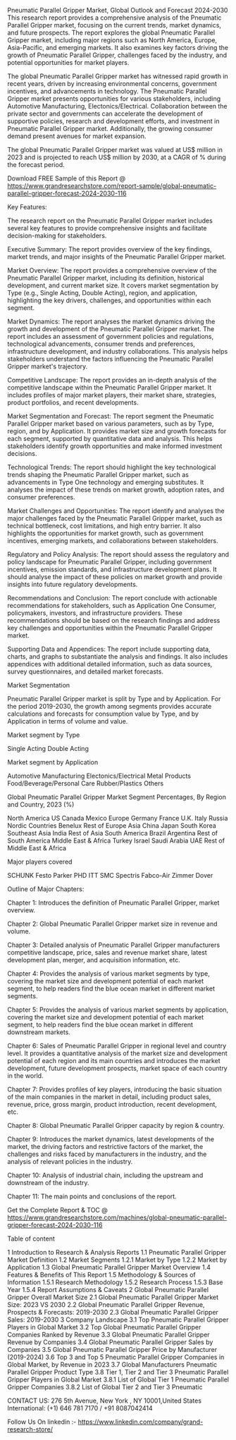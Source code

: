 Pneumatic Parallel Gripper Market, Global Outlook and Forecast 2024-2030
This research report provides a comprehensive analysis of the Pneumatic Parallel Gripper market, focusing on the current trends, market dynamics, and future prospects. The report explores the global Pneumatic Parallel Gripper market, including major regions such as North America, Europe, Asia-Pacific, and emerging markets. It also examines key factors driving the growth of Pneumatic Parallel Gripper, challenges faced by the industry, and potential opportunities for market players.

The global Pneumatic Parallel Gripper market has witnessed rapid growth in recent years, driven by increasing environmental concerns, government incentives, and advancements in technology. The Pneumatic Parallel Gripper market presents opportunities for various stakeholders, including Automotive Manufacturing, Electonics/Electrical. Collaboration between the private sector and governments can accelerate the development of supportive policies, research and development efforts, and investment in Pneumatic Parallel Gripper market. Additionally, the growing consumer demand present avenues for market expansion.

The global Pneumatic Parallel Gripper market was valued at US$ million in 2023 and is projected to reach US$ million by 2030, at a CAGR of % during the forecast period.

Download FREE Sample of this Report @ https://www.grandresearchstore.com/report-sample/global-pneumatic-parallel-gripper-forecast-2024-2030-116


Key Features:

The research report on the Pneumatic Parallel Gripper market includes several key features to provide comprehensive insights and facilitate decision-making for stakeholders.

Executive Summary: The report provides overview of the key findings, market trends, and major insights of the Pneumatic Parallel Gripper market.

Market Overview: The report provides a comprehensive overview of the Pneumatic Parallel Gripper market, including its definition, historical development, and current market size. It covers market segmentation by Type (e.g., Single Acting, Double Acting), region, and application, highlighting the key drivers, challenges, and opportunities within each segment.

Market Dynamics: The report analyses the market dynamics driving the growth and development of the Pneumatic Parallel Gripper market. The report includes an assessment of government policies and regulations, technological advancements, consumer trends and preferences, infrastructure development, and industry collaborations. This analysis helps stakeholders understand the factors influencing the Pneumatic Parallel Gripper market's trajectory.

Competitive Landscape: The report provides an in-depth analysis of the competitive landscape within the Pneumatic Parallel Gripper market. It includes profiles of major market players, their market share, strategies, product portfolios, and recent developments.

Market Segmentation and Forecast: The report segment the Pneumatic Parallel Gripper market based on various parameters, such as by Type, region, and by Application. It provides market size and growth forecasts for each segment, supported by quantitative data and analysis. This helps stakeholders identify growth opportunities and make informed investment decisions.

Technological Trends: The report should highlight the key technological trends shaping the Pneumatic Parallel Gripper market, such as advancements in Type One technology and emerging substitutes. It analyses the impact of these trends on market growth, adoption rates, and consumer preferences.

Market Challenges and Opportunities: The report identify and analyses the major challenges faced by the Pneumatic Parallel Gripper market, such as technical bottleneck, cost limitations, and high entry barrier. It also highlights the opportunities for market growth, such as government incentives, emerging markets, and collaborations between stakeholders.

Regulatory and Policy Analysis: The report should assess the regulatory and policy landscape for Pneumatic Parallel Gripper, including government incentives, emission standards, and infrastructure development plans. It should analyse the impact of these policies on market growth and provide insights into future regulatory developments.

Recommendations and Conclusion: The report conclude with actionable recommendations for stakeholders, such as Application One Consumer, policymakers, investors, and infrastructure providers. These recommendations should be based on the research findings and address key challenges and opportunities within the Pneumatic Parallel Gripper market.

Supporting Data and Appendices: The report include supporting data, charts, and graphs to substantiate the analysis and findings. It also includes appendices with additional detailed information, such as data sources, survey questionnaires, and detailed market forecasts.

Market Segmentation

Pneumatic Parallel Gripper market is split by Type and by Application. For the period 2019-2030, the growth among segments provides accurate calculations and forecasts for consumption value by Type, and by Application in terms of volume and value.



Market segment by Type



Single Acting
Double Acting


Market segment by Application



Automotive Manufacturing
Electonics/Electrical
Metal Products
Food/Beverage/Personal Care
Rubber/Plastics
Others


Global Pneumatic Parallel Gripper Market Segment Percentages, By Region and Country, 2023 (%)



North America
US
Canada
Mexico
Europe
Germany
France
U.K.
Italy
Russia
Nordic Countries
Benelux
Rest of Europe
Asia
China
Japan
South Korea
Southeast Asia
India
Rest of Asia
South America
Brazil
Argentina
Rest of South America
Middle East & Africa
Turkey
Israel
Saudi Arabia
UAE
Rest of Middle East & Africa


Major players covered



SCHUNK
Festo
Parker
PHD
ITT
SMC
Spectris
Fabco-Air
Zimmer
Dover


Outline of Major Chapters:

Chapter 1: Introduces the definition of Pneumatic Parallel Gripper, market overview.

Chapter 2: Global Pneumatic Parallel Gripper market size in revenue and volume.

Chapter 3: Detailed analysis of Pneumatic Parallel Gripper manufacturers competitive landscape, price, sales and revenue market share, latest development plan, merger, and acquisition information, etc.

Chapter 4: Provides the analysis of various market segments by type, covering the market size and development potential of each market segment, to help readers find the blue ocean market in different market segments.

Chapter 5: Provides the analysis of various market segments by application, covering the market size and development potential of each market segment, to help readers find the blue ocean market in different downstream markets.

Chapter 6: Sales of Pneumatic Parallel Gripper in regional level and country level. It provides a quantitative analysis of the market size and development potential of each region and its main countries and introduces the market development, future development prospects, market space of each country in the world.

Chapter 7: Provides profiles of key players, introducing the basic situation of the main companies in the market in detail, including product sales, revenue, price, gross margin, product introduction, recent development, etc.

Chapter 8: Global Pneumatic Parallel Gripper capacity by region & country.

Chapter 9: Introduces the market dynamics, latest developments of the market, the driving factors and restrictive factors of the market, the challenges and risks faced by manufacturers in the industry, and the analysis of relevant policies in the industry.

Chapter 10: Analysis of industrial chain, including the upstream and downstream of the industry.

Chapter 11: The main points and conclusions of the report.

Get the Complete Report & TOC @ https://www.grandresearchstore.com/machines/global-pneumatic-parallel-gripper-forecast-2024-2030-116

Table of content

1 Introduction to Research & Analysis Reports
1.1 Pneumatic Parallel Gripper Market Definition
1.2 Market Segments
1.2.1 Market by Type
1.2.2 Market by Application
1.3 Global Pneumatic Parallel Gripper Market Overview
1.4 Features & Benefits of This Report
1.5 Methodology & Sources of Information
1.5.1 Research Methodology
1.5.2 Research Process
1.5.3 Base Year
1.5.4 Report Assumptions & Caveats
2 Global Pneumatic Parallel Gripper Overall Market Size
2.1 Global Pneumatic Parallel Gripper Market Size: 2023 VS 2030
2.2 Global Pneumatic Parallel Gripper Revenue, Prospects & Forecasts: 2019-2030
2.3 Global Pneumatic Parallel Gripper Sales: 2019-2030
3 Company Landscape
3.1 Top Pneumatic Parallel Gripper Players in Global Market
3.2 Top Global Pneumatic Parallel Gripper Companies Ranked by Revenue
3.3 Global Pneumatic Parallel Gripper Revenue by Companies
3.4 Global Pneumatic Parallel Gripper Sales by Companies
3.5 Global Pneumatic Parallel Gripper Price by Manufacturer (2019-2024)
3.6 Top 3 and Top 5 Pneumatic Parallel Gripper Companies in Global Market, by Revenue in 2023
3.7 Global Manufacturers Pneumatic Parallel Gripper Product Type
3.8 Tier 1, Tier 2 and Tier 3 Pneumatic Parallel Gripper Players in Global Market
3.8.1 List of Global Tier 1 Pneumatic Parallel Gripper Companies
3.8.2 List of Global Tier 2 and Tier 3 Pneumatic

CONTACT US:
276 5th Avenue, New York , NY 10001,United States
International: (+1) 646 781 7170 / +91 8087042414

Follow Us On linkedin :- https://www.linkedin.com/company/grand-research-store/
 
